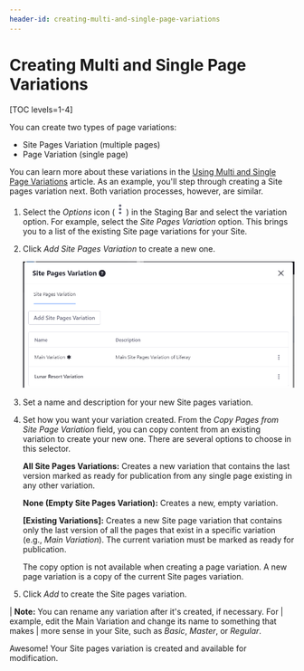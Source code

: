 ```yaml
---
header-id: creating-multi-and-single-page-variations
---
```


# Creating Multi and Single Page Variations

[TOC levels=1-4]

You can create two types of page variations:

- Site Pages Variation (multiple pages)
- Page Variation (single page)

You can learn more about these variations in the
[Using Multi and Single Page Variations](/docs/7-2/user/-/knowledge_base/u/using-multi-and-single-page-variations)
article. As an example, you'll step through creating a Site pages variation
next. Both variation processes, however, are similar.

1.  Select the *Options* icon
    (![Options](../../../../images/icon-staging-bar-options.png)) in the Staging
    Bar and select the variation option. For example, select the *Site Pages
    Variation* option. This brings you to a list of the existing Site page
    variations for your Site.

2.  Click *Add Site Pages Variation* to create a new one.

    ![Figure 1: When selecting the *Site Pages Variation* link from the Staging Bar, you're able to add and manage your Site pages variations.](../../../../images/staging-page-variations.png)

3.  Set a name and description for your new Site pages variation.

4.  Set how you want your variation created. From the *Copy Pages from Site Page
    Variation* field, you can copy content from an existing variation to create
    your new one. There are several options to choose in this selector.

    **All Site Pages Variations:** Creates a new variation that contains the
    last version marked as ready for publication from any single page existing
    in any other variation.

    **None (Empty Site Pages Variation):** Creates a new, empty variation.

    **[Existing Variations]:** Creates a new Site page variation that contains
    only the last version of all the pages that exist in a specific variation
    (e.g., *Main Variation*). The current variation must be marked as ready for
    publication.

    The copy option is not available when creating a page variation. A new page
    variation is a copy of the current Site pages variation.

5.  Click *Add* to create the Site pages variation.

| **Note:** You can rename any variation after it's created, if necessary. For
| example, edit the Main Variation and change its name to something that makes
| more sense in your Site, such as *Basic*, *Master*, or *Regular*.

Awesome! Your Site pages variation is created and available for modification.
